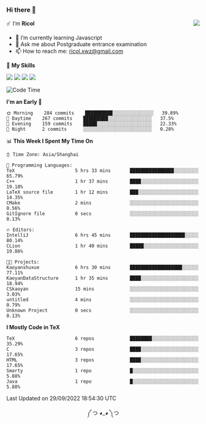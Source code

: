 ### Hi there 👋

<a href="#">
  <img align="right" src="https://github-readme-stats.vercel.app/api?username=Ricolxwz&count_private=true&show_icons=true&theme=prussian" />
</a>

☄️ I‘m **Ricol**

- 🌱 I’m currently learning Javascript
- 💬 Ask me about Postgraduate entrance examination
- 📫 How to reach me: ricol.xwz@gmail.com

🌟 **My Skills**

![](https://img.shields.io/badge/-Git-000000?style=flat-square&logo=git&logoColor=fff)
![](https://img.shields.io/badge/-C-3e74a2?style=flat-square&logo=C&logoColor=fff)
![](https://img.shields.io/badge/-Python-4fc08d?style=flat-square&logo=python&logoColor=fff)
![](https://img.shields.io/badge/-java-ffa500?style=flat-square&logo=java&logoColor=fff)

<!--START_SECTION:waka-->
![Code Time](http://img.shields.io/badge/Code%20Time-332%20hrs%2049%20mins-blue)

**I'm an Early 🐤** 

```text
🌞 Morning    284 commits    ██████████░░░░░░░░░░░░░░░   39.89% 
🌆 Daytime    267 commits    █████████░░░░░░░░░░░░░░░░   37.5% 
🌃 Evening    159 commits    █████░░░░░░░░░░░░░░░░░░░░   22.33% 
🌙 Night      2 commits      ░░░░░░░░░░░░░░░░░░░░░░░░░   0.28%

```


📊 **This Week I Spent My Time On** 

```text
⌚︎ Time Zone: Asia/Shanghai

💬 Programming Languages: 
TeX                      5 hrs 33 mins       ████████████████░░░░░░░░░   65.79% 
C++                      1 hr 37 mins        ████░░░░░░░░░░░░░░░░░░░░░   19.18% 
LaTeX source file        1 hr 12 mins        ███░░░░░░░░░░░░░░░░░░░░░░   14.35% 
CMake                    2 mins              ░░░░░░░░░░░░░░░░░░░░░░░░░   0.56% 
GitIgnore file           0 secs              ░░░░░░░░░░░░░░░░░░░░░░░░░   0.13%

🔥 Editors: 
IntelliJ                 6 hrs 45 mins       ████████████████████░░░░░   80.14% 
CLion                    1 hr 40 mins        █████░░░░░░░░░░░░░░░░░░░░   19.86%

🐱‍💻 Projects: 
Kaoyanshuxue             6 hrs 30 mins       ███████████████████░░░░░░   77.11% 
KaoyanDataStructure      1 hr 35 mins        ████░░░░░░░░░░░░░░░░░░░░░   18.94% 
CSkaoyan                 15 mins             ░░░░░░░░░░░░░░░░░░░░░░░░░   3.03% 
untitled                 4 mins              ░░░░░░░░░░░░░░░░░░░░░░░░░   0.79% 
Unknown Project          0 secs              ░░░░░░░░░░░░░░░░░░░░░░░░░   0.13%

```

**I Mostly Code in TeX** 

```text
TeX                      6 repos             ████████░░░░░░░░░░░░░░░░░   35.29% 
C                        3 repos             ████░░░░░░░░░░░░░░░░░░░░░   17.65% 
HTML                     3 repos             ████░░░░░░░░░░░░░░░░░░░░░   17.65% 
Smarty                   1 repo              █░░░░░░░░░░░░░░░░░░░░░░░░   5.88% 
Java                     1 repo              █░░░░░░░░░░░░░░░░░░░░░░░░   5.88%

```



 Last Updated on 29/09/2022 18:54:30 UTC
<!--END_SECTION:waka-->

<div align="center">
༼ つ ◕_◕ ༽つ
</div>
